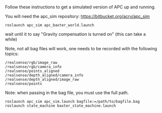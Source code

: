 Follow these instructions to get a simulated version of APC up and running.

You will need the apc_sim repository: https://bitbucket.org/acrv/apc_sim


```
roslaunch apc_sim apc_baxter_world.launch
```

wait until it to say "Gravity compensation is turned on" (this can take a while)

Note, not all bag files will work, one needs to be
recorded with the following topics:

```
/realsense/rgb/image_raw
/realsense/rgb/camera_info
/realsense/points_aligned
/realsense/depth_aligned/camera_info
/realsense/depth_aligned/image_raw
/realsense/points
```

Note: when passing in the bag file, you must use the full path.

```
roslaunch apc_sim apc_sim.launch bagfile:=/path/to/bagfile.bag
roslaunch state_machine baxter_state_machine.launch
```
